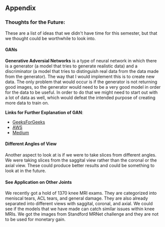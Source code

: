 ## **Appendix**

### Thoughts for the Future:
These are a list of ideas that we didn't have time for this semester, but that we thought could be worthwhile to look into.

#### GANs

**Generative Adversial Networks** is a type of neural network in which there is a generator (a model that tries to generate realistic data) and a discriminator (a model that tries to distinguish real data from the data made from the generator). The way that I would implement this is to create new data. The only problem that would occur is if the generator is not returning good images, so the generator would need to be a very good model in order for the data to be useful. In order to do that we might need to start out with a lot of data as well, which would defeat the intended purpose of creating more data to train on.

**Links for Further Explanation of GAN**: 
* [GeeksForGeeks](https://www.geeksforgeeks.org/generative-adversarial-network-gan/#)
* [AWS](https://aws.amazon.com/what-is/gan/)
* [Medium](https://medium.com/@marcodelpra/generative-adversarial-networks-dba10e1b4424)


#### Different Angles of View

Another aspect to look at is if we were to take slices from different angles. We were taking slices from the saggital view rather than the coronal or the axial view. These could produce better results and could be something to look at in the future.


#### See Application on Other Joints

We recently got a hold of 1370 knee MRI exams. They are categorized into meniscal tears, ACL tears, and general damage. They are also already separated into different views with saggital, coronal, and axial. We could see if the models that we have made can catch similar issues within knee MRIs. We got the images from Standford MRNet challenge and they are not to be used for monetary gain.

